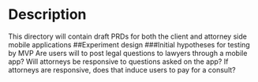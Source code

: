 # Description
This directory will contain draft PRDs for both the client and attorney side mobile applications
##Experiment design
###Initial hypotheses for testing by MVP
Are users will to post legal questions to lawyers through a mobile app?
Will attorneys be responsive to questions asked on the app?
If attorneys are responsive, does that induce users to pay for a consult?

